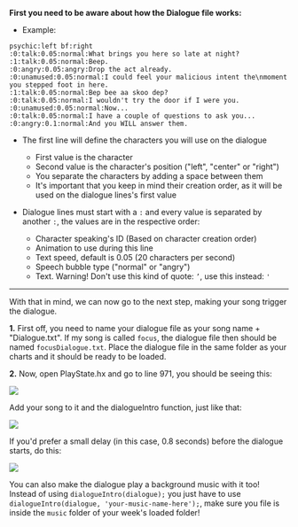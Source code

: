 **First you need to be aware about how the Dialogue file works:**
* Example:
```
psychic:left bf:right
:0:talk:0.05:normal:What brings you here so late at night?
:1:talk:0.05:normal:Beep.
:0:angry:0.05:angry:Drop the act already.
:0:unamused:0.05:normal:I could feel your malicious intent the\nmoment you stepped foot in here.
:1:talk:0.05:normal:Bep bee aa skoo dep?
:0:talk:0.05:normal:I wouldn't try the door if I were you.
:0:unamused:0.05:normal:Now...
:0:talk:0.05:normal:I have a couple of questions to ask you...
:0:angry:0.1:normal:And you WILL answer them.
```

* The first line will define the characters you will use on the dialogue
  * First value is the character
  * Second value is the character's position ("left", "center" or "right")
  * You separate the characters by adding a space between them
  * It's important that you keep in mind their creation order, as it will be used on the dialogue lines's first value

* Dialogue lines must start with a `:` and every value is separated by another `:`, the values are in the respective order:
  * Character speaking's ID (Based on character creation order)
  * Animation to use during this line
  * Text speed, default is 0.05 (20 characters per second)
  * Speech bubble type ("normal" or "angry")
  * Text. Warning! Don't use this kind of quote: `’`, use this instead: `'`

________________________________________
With that in mind, we can now go to the next step, making your song trigger the dialogue.

**1.** First off, you need to name your dialogue file as your song name + "Dialogue.txt". If my song is called `focus`, the dialogue file then should be named `focusDialogue.txt`.
Place the dialogue file in the same folder as your charts and it should be ready to be loaded.

**2.** Now, open PlayState.hx and go to line 971, you should be seeing this:

![](https://i.imgur.com/udchEJX.png)

Add your song to it and the dialogueIntro function, just like that:

![](https://i.imgur.com/b7NCVrf.png)

If you'd prefer a small delay (in this case, 0.8 seconds) before the dialogue starts, do this:

![](https://i.imgur.com/Hop6fCg.png)

You can also make the dialogue play a background music with it too!
Instead of using `dialogueIntro(dialogue);` you just have to use `dialogueIntro(dialogue, 'your-music-name-here');`, make sure you file is inside the `music` folder of your week's loaded folder!